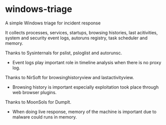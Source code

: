 # windows-triage
A simple Windows triage for incident response

It collects processes, services, startups, browsing histories, last acitivities, system and security event logs, autoruns registry, task scheduler and memory.

Thanks to Sysinternals for pslist, psloglist and autorunsc.
- Event logs play important role in timeline analysis when there is no proxy log.

Thanks to NirSoft for browsinghistoryview and lastactivityview.
- Browsing history is important especially exploitation took place through web browser plugins.

Thanks to MoonSols for DumpIt.
- When doing live response, memory of the machine is important due to malware could runs in memory.
